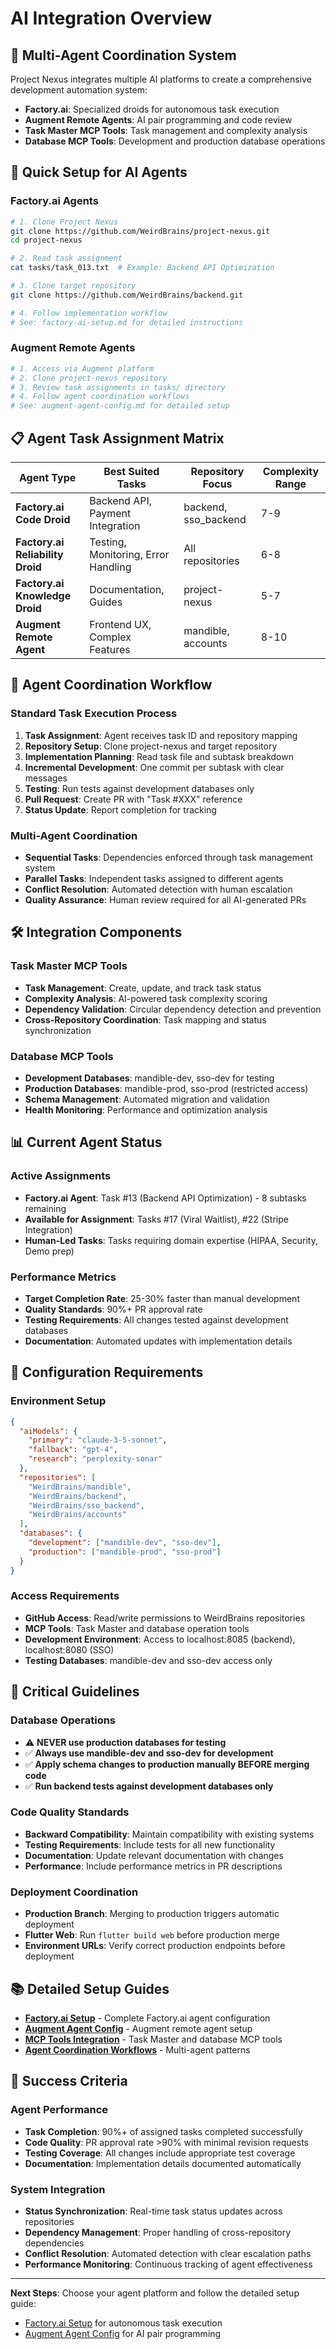 # AI Integration Overview

## 🤖 Multi-Agent Coordination System

Project Nexus integrates multiple AI platforms to create a comprehensive development automation system:

- **Factory.ai**: Specialized droids for autonomous task execution
- **Augment Remote Agents**: AI pair programming and code review
- **Task Master MCP Tools**: Task management and complexity analysis
- **Database MCP Tools**: Development and production database operations

## 🚀 Quick Setup for AI Agents

### **Factory.ai Agents**
```bash
# 1. Clone Project Nexus
git clone https://github.com/WeirdBrains/project-nexus.git
cd project-nexus

# 2. Read task assignment
cat tasks/task_013.txt  # Example: Backend API Optimization

# 3. Clone target repository
git clone https://github.com/WeirdBrains/backend.git

# 4. Follow implementation workflow
# See: factory-ai-setup.md for detailed instructions
```

### **Augment Remote Agents**
```bash
# 1. Access via Augment platform
# 2. Clone project-nexus repository
# 3. Review task assignments in tasks/ directory
# 4. Follow agent coordination workflows
# See: augment-agent-config.md for detailed setup
```

## 📋 Agent Task Assignment Matrix

| Agent Type | Best Suited Tasks | Repository Focus | Complexity Range |
|------------|-------------------|------------------|------------------|
| **Factory.ai Code Droid** | Backend API, Payment Integration | backend, sso_backend | 7-9 |
| **Factory.ai Reliability Droid** | Testing, Monitoring, Error Handling | All repositories | 6-8 |
| **Factory.ai Knowledge Droid** | Documentation, Guides | project-nexus | 5-7 |
| **Augment Remote Agent** | Frontend UX, Complex Features | mandible, accounts | 8-10 |

## 🔄 Agent Coordination Workflow

### **Standard Task Execution Process**
1. **Task Assignment**: Agent receives task ID and repository mapping
2. **Repository Setup**: Clone project-nexus and target repository
3. **Implementation Planning**: Read task file and subtask breakdown
4. **Incremental Development**: One commit per subtask with clear messages
5. **Testing**: Run tests against development databases only
6. **Pull Request**: Create PR with "Task #XXX" reference
7. **Status Update**: Report completion for tracking

### **Multi-Agent Coordination**
- **Sequential Tasks**: Dependencies enforced through task management system
- **Parallel Tasks**: Independent tasks assigned to different agents
- **Conflict Resolution**: Automated detection with human escalation
- **Quality Assurance**: Human review required for all AI-generated PRs

## 🛠️ Integration Components

### **Task Master MCP Tools**
- **Task Management**: Create, update, and track task status
- **Complexity Analysis**: AI-powered task complexity scoring
- **Dependency Validation**: Circular dependency detection and prevention
- **Cross-Repository Coordination**: Task mapping and status synchronization

### **Database MCP Tools**
- **Development Databases**: mandible-dev, sso-dev for testing
- **Production Databases**: mandible-prod, sso-prod (restricted access)
- **Schema Management**: Automated migration and validation
- **Health Monitoring**: Performance and optimization analysis

## 📊 Current Agent Status

### **Active Assignments**
- **Factory.ai Agent**: Task #13 (Backend API Optimization) - 8 subtasks remaining
- **Available for Assignment**: Tasks #17 (Viral Waitlist), #22 (Stripe Integration)
- **Human-Led Tasks**: Tasks requiring domain expertise (HIPAA, Security, Demo prep)

### **Performance Metrics**
- **Target Completion Rate**: 25-30% faster than manual development
- **Quality Standards**: 90%+ PR approval rate
- **Testing Requirements**: All changes tested against development databases
- **Documentation**: Automated updates with implementation details

## 🔧 Configuration Requirements

### **Environment Setup**
```json
{
  "aiModels": {
    "primary": "claude-3-5-sonnet",
    "fallback": "gpt-4",
    "research": "perplexity-sonar"
  },
  "repositories": [
    "WeirdBrains/mandible",
    "WeirdBrains/backend", 
    "WeirdBrains/sso_backend",
    "WeirdBrains/accounts"
  ],
  "databases": {
    "development": ["mandible-dev", "sso-dev"],
    "production": ["mandible-prod", "sso-prod"]
  }
}
```

### **Access Requirements**
- **GitHub Access**: Read/write permissions to WeirdBrains repositories
- **MCP Tools**: Task Master and database operation tools
- **Development Environment**: Access to localhost:8085 (backend), localhost:8080 (SSO)
- **Testing Databases**: mandible-dev and sso-dev access only

## 🚨 Critical Guidelines

### **Database Operations**
- ⚠️ **NEVER use production databases for testing**
- ✅ **Always use mandible-dev and sso-dev for development**
- ✅ **Apply schema changes to production manually BEFORE merging code**
- ✅ **Run backend tests against development databases only**

### **Code Quality Standards**
- **Backward Compatibility**: Maintain compatibility with existing systems
- **Testing Requirements**: Include tests for all new functionality
- **Documentation**: Update relevant documentation with changes
- **Performance**: Include performance metrics in PR descriptions

### **Deployment Coordination**
- **Production Branch**: Merging to production triggers automatic deployment
- **Flutter Web**: Run `flutter build web` before production merge
- **Environment URLs**: Verify correct production endpoints before deployment

## 📚 Detailed Setup Guides

- **[Factory.ai Setup](factory-ai-setup.md)** - Complete Factory.ai agent configuration
- **[Augment Agent Config](augment-agent-config.md)** - Augment remote agent setup
- **[MCP Tools Integration](mcp-tools-integration.md)** - Task Master and database MCP tools
- **[Agent Coordination Workflows](agent-coordination-workflows.md)** - Multi-agent patterns

## 🎯 Success Criteria

### **Agent Performance**
- **Task Completion**: 90%+ of assigned tasks completed successfully
- **Code Quality**: PR approval rate >90% with minimal revision requests
- **Testing Coverage**: All changes include appropriate test coverage
- **Documentation**: Implementation details documented automatically

### **System Integration**
- **Status Synchronization**: Real-time task status updates across repositories
- **Dependency Management**: Proper handling of cross-repository dependencies
- **Conflict Resolution**: Automated detection with clear escalation paths
- **Performance Monitoring**: Continuous tracking of agent effectiveness

---

**Next Steps**: Choose your agent platform and follow the detailed setup guide:
- [Factory.ai Setup](factory-ai-setup.md) for autonomous task execution
- [Augment Agent Config](augment-agent-config.md) for AI pair programming
